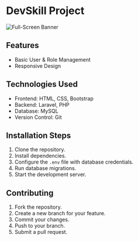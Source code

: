 # DevSkill Project

![Full-Screen Banner](https://i.postimg.cc/Vs012ypG/Untitled.jpg)

## Features
- Basic User & Role Management
- Responsive Design

## Technologies Used
- Frontend: HTML, CSS, Bootstrap
- Backend: Laravel, PHP
- Database: MySQL
- Version Control: Git

## Installation Steps
1. Clone the repository.
2. Install dependencies.
3. Configure the `.env` file with database credentials.
4. Run database migrations.
5. Start the development server.

## Contributing
1. Fork the repository.
2. Create a new branch for your feature.
3. Commit your changes.
4. Push to your branch.
5. Submit a pull request.

